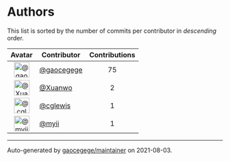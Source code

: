 # Authors

This list is sorted by the number of commits per contributor in _descending_ order.

Avatar|Contributor|Contributions
:-:|---|:-:
<img class='float-left rounded-1' src='https://avatars.githubusercontent.com/u/5100735?v=4' width='36' height='36' alt='@gaocegege'>|[@gaocegege](https://github.com/gaocegege)|75
<img class='float-left rounded-1' src='https://avatars.githubusercontent.com/u/5351546?v=4' width='36' height='36' alt='@Xuanwo'>|[@Xuanwo](https://github.com/Xuanwo)|2
<img class='float-left rounded-1' src='https://avatars.githubusercontent.com/u/2931079?v=4' width='36' height='36' alt='@cglewis'>|[@cglewis](https://github.com/cglewis)|1
<img class='float-left rounded-1' src='https://avatars.githubusercontent.com/u/10231489?v=4' width='36' height='36' alt='@myii'>|[@myii](https://github.com/myii)|1

---

Auto-generated by [gaocegege/maintainer](https://github.com/maintainer-org/maintainer) on 2021-08-03.
